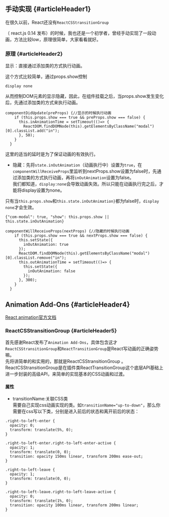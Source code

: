 ## 手动实现 {#articleHeader1}

在很久以前，React还没有`ReactCSStransitionGroup`

（ react.js 0.14 发布）的时候，我也还是一个初学者，曾经手动实现了一段动画，方法比较low，原理很简单，大家看看就好。

### 原理 {#articleHeader2}

显示：直接通过添加类的方式执行动画。

这个方式比较简单，通过props.show控制

`display none`

从而控制DOM元素的显示隐藏，因此，在组件挂载之后，当props.show发生变化后，先通过添加类的方式来执行动画。

```
componentDidUpdate(preProps) {//显示的时候执行动画
    if (this.props.show === true && preProps.show === false) {
      this.inAnimationTime = setTimeout(()=> {
        ReactDOM.findDOMNode(this).getElementsByClassName("modal")[0].classList.add("in");
      }, 50);
    }
  }
```

这里的适当的延时是为了保证动画的有效执行。

* 隐藏：先将`state.inOutAnimation`（动画执行中）设置为`true`，在`componentWillReceiveProps`里监听到nextProps.show设置为false时，先通过添加类的方式执行动画，再将`inOutAnimation`设置为false。  
  我们都知道，`display:none`会导致动画失效。所以只能在动画执行完之后，才能将display设置为none。

只有当`this.props.show`和`this.state.inOutAnimation}`都为false时，`display none`才会生效。

```
{"com-modal": true, "show": this.props.show || this.state.inOutAnimation}
```

```
componentWillReceiveProps(nextProps) {//隐藏的时候执行动画
    if (this.props.show === true && nextProps.show === false) {
      this.setState({
        inOutAnimation: true
      });
      ReactDOM.findDOMNode(this).getElementsByClassName("modal")[0].classList.remove("in");
      this.outAnimationTime = setTimeout(()=> {
        this.setState({
          inOutAnimation: false
        });
      }, 300);
    }
  }
```

## Animation Add-Ons  {#articleHeader4}

[React animation官方文档](https://facebook.github.io/react/docs/animation.html)

### ReactCSStransitionGroup {#articleHeader5}

首先感谢React发布了`Animation Add-Ons`，具体包含这才`ReactCSStransitionGroup`和`ReactTransitionGroup`是React写动画的正确姿势嘛。  
先将讲简单的和实用的，那就是ReactCSStransitionGroup 。ReactCSStransitionGroup是在插件类ReactTransitionGroup这个底层API基础上进一步封装的高级API，来简单的实现基本的CSS动画和过渡。

#### 属性

* transitionName:关联CSS类  
  需要自己实现css动画实现的类。如`transitionName="up-to-down"`，那么你需要在css写以下类，分别是进入前后的状态和离开前后的状态：

```
.right-to-left-enter {
  opacity: 0;
  transform: translate(5%, 0);
}

.right-to-left-enter.right-to-left-enter-active {
  opacity: 1;
  transform: translate(0, 0);
  transition: opacity 150ms linear, transform 200ms ease-out;
}

.right-to-left-leave {
  opacity: 1;
  transform: translate(0, 0);
}

.right-to-left-leave.right-to-left-leave-active {
  opacity: 0;
  transform: translate(1%, 0);
  transition: opacity 100ms linear, transform 200ms linear;
}
```







